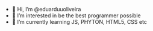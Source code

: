 - 👋 Hi, I’m @eduarduuoliveira
- 👀 I’m interested in be the best programmer possible
- 🌱 I’m currently learning JS, PHYTON, HTML5, CSS etc


<!---
eduarduuoliveira/eduarduuoliveira is a ✨ special ✨ repository because its `README.md` (this file) appears on your GitHub profile.
You can click the Preview link to take a look at your changes.
--->
